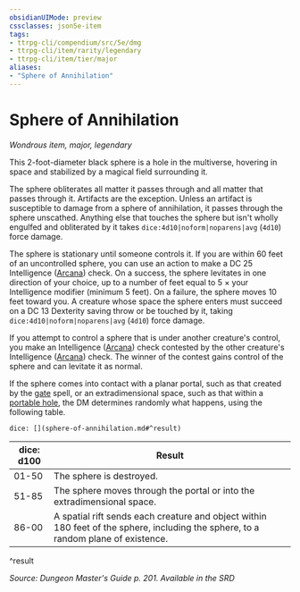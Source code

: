 ```yaml
---
obsidianUIMode: preview
cssclasses: json5e-item
tags:
- ttrpg-cli/compendium/src/5e/dmg
- ttrpg-cli/item/rarity/legendary
- ttrpg-cli/item/tier/major
aliases: 
- "Sphere of Annihilation"
---
```

# Sphere of Annihilation
*Wondrous item, major, legendary*  



This 2-foot-diameter black sphere is a hole in the multiverse, hovering in space and stabilized by a magical field surrounding it.

The sphere obliterates all matter it passes through and all matter that passes through it. Artifacts are the exception. Unless an artifact is susceptible to damage from a sphere of annihilation, it passes through the sphere unscathed. Anything else that touches the sphere but isn't wholly engulfed and obliterated by it takes `dice:4d10|noform|noparens|avg` (`4d10`) force damage.

The sphere is stationary until someone controls it. If you are within 60 feet of an uncontrolled sphere, you can use an action to make a DC 25 Intelligence ([Arcana](/3-Mechanics/CLI/Rules/skills.md#Arcana)) check. On a success, the sphere levitates in one direction of your choice, up to a number of feet equal to 5 × your Intelligence modifier (minimum 5 feet). On a failure, the sphere moves 10 feet toward you. A creature whose space the sphere enters must succeed on a DC 13 Dexterity saving throw or be touched by it, taking `dice:4d10|noform|noparens|avg` (`4d10`) force damage.

If you attempt to control a sphere that is under another creature's control, you make an Intelligence ([Arcana](/3-Mechanics/CLI/Rules/skills.md#Arcana)) check contested by the other creature's Intelligence ([Arcana](/3-Mechanics/CLI/Rules/skills.md#Arcana)) check. The winner of the contest gains control of the sphere and can levitate it as normal.

If the sphere comes into contact with a planar portal, such as that created by the [gate](/3-Mechanics/CLI/Compendium/spells/gate.md) spell, or an extradimensional space, such as that within a [portable hole](/3-Mechanics/CLI/Compendium/items/portable-hole.md), the DM determines randomly what happens, using the following table.

`dice: [](sphere-of-annihilation.md#^result)`

| dice: d100 | Result |
|------------|--------|
| 01-50 | The sphere is destroyed. |
| 51-85 | The sphere moves through the portal or into the extradimensional space. |
| 86-00 | A spatial rift sends each creature and object within 180 feet of the sphere, including the sphere, to a random plane of existence. |
^result

*Source: Dungeon Master's Guide p. 201. Available in the <span title='Systems Reference Document (5.1)'>SRD</span>*